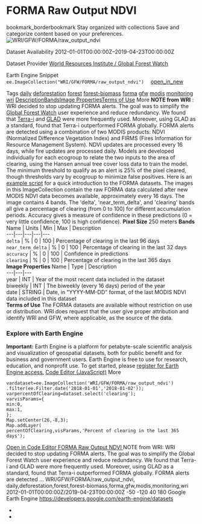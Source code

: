  
#  FORMA Raw Output NDVI 
bookmark_borderbookmark Stay organized with collections  Save and categorize content based on your preferences.
![WRI/GFW/FORMA/raw_output_ndvi](https://developers.google.com/earth-engine/datasets/images/WRI/WRI_GFW_FORMA_raw_output_ndvi_sample.png) 

Dataset Availability
    2012-01-01T00:00:00Z–2019-04-23T00:00:00Z 

Dataset Provider
     [ World Resources Institute / Global Forest Watch ](https://www.globalforestwatch.org/) 

Earth Engine Snippet
     `    ee.ImageCollection("WRI/GFW/FORMA/raw_output_ndvi")   ` [ open_in_new ](https://code.earthengine.google.com/?scriptPath=Examples:Datasets/WRI/WRI_GFW_FORMA_raw_output_ndvi) 

Tags
     [daily](https://developers.google.com/earth-engine/datasets/tags/daily) [deforestation](https://developers.google.com/earth-engine/datasets/tags/deforestation) [forest](https://developers.google.com/earth-engine/datasets/tags/forest) [forest-biomass](https://developers.google.com/earth-engine/datasets/tags/forest-biomass) [forma](https://developers.google.com/earth-engine/datasets/tags/forma) [gfw](https://developers.google.com/earth-engine/datasets/tags/gfw) [modis](https://developers.google.com/earth-engine/datasets/tags/modis) [monitoring](https://developers.google.com/earth-engine/datasets/tags/monitoring) [wri](https://developers.google.com/earth-engine/datasets/tags/wri)
[Description](https://developers.google.com/earth-engine/datasets/catalog/WRI_GFW_FORMA_raw_output_ndvi#description)[Bands](https://developers.google.com/earth-engine/datasets/catalog/WRI_GFW_FORMA_raw_output_ndvi#bands)[Image Properties](https://developers.google.com/earth-engine/datasets/catalog/WRI_GFW_FORMA_raw_output_ndvi#image-properties)[Terms of Use](https://developers.google.com/earth-engine/datasets/catalog/WRI_GFW_FORMA_raw_output_ndvi#terms-of-use) More
**NOTE from WRI** : WRI decided to stop updating FORMA alerts. The goal was to simplify the [Global Forest Watch](https://www.globalforestwatch.org) user experience and reduce redundancy. We found that [Terra-i](http://www.terra-i.org/terra-i.html) and [GLAD](https://glad-forest-alert.appspot.com/) were more frequently used. Moreover, using GLAD as a standard, found that Terra-i outperformed FORMA globally.
FORMA alerts are detected using a combination of two MODIS products: NDVI (Normalized Difference Vegetation Index) and FIRMS (Fires Information for Resource Management System). NDVI updates are processed every 16 days, while fire updates are processed daily. Models are developed individually for each ecogroup to relate the two inputs to the area of clearing, using the Hansen annual tree cover loss data to train the model. The minimum threshold to qualify as an alert is 25% of the pixel cleared, though thresholds vary by ecogroup to minimize false positives. Here is an [example script](https://code.earthengine.google.com/f29b1e4360f3fc36847bd789ceeb20f6) for a quick introduction to the FORMA datasets.
The images in this ImageCollection contain the raw FORMA data calculated after new MODIS NDVI data becomes available, approximately every 16 days.
The image contains 4 bands. The 'delta', 'near_term_delta', and 'clearing' bands all give a percentage of clearing (from 0 to 100) for different accumulation periods. Accuracy gives a measure of confidence in these predictions (0 = very little confidence, 100 is high confidence).
**Pixel Size** 250 meters 
**Bands**
Name | Units | Min | Max | Description  
---|---|---|---|---  
`delta` | % |  0  |  100  | Percentage of clearing in the last 96 days  
`near_term_delta` | % |  0  |  100  | Percentage of clearing in the last 32 days  
`accuracy` | % |  0  |  100  | Confidence in predictions  
`clearing` | % |  0  |  100  | Percentage of clearing in the last 365 days  
**Image Properties**
Name | Type | Description  
---|---|---  
year | INT | Year of the most recent data included in the dataset  
biweekly | INT | The biweekly (every 16 days) period of the year  
date | STRING | Date, in "YYYY-MM-DD" format, of the last MODIS NDVI data included in this dataset  
**Terms of Use**
The FORMA datasets are available without restriction on use or distribution. WRI does request that the user give proper attribution and identify WRI and GFW, where applicable, as the source of the data.
### Explore with Earth Engine
**Important:** Earth Engine is a platform for petabyte-scale scientific analysis and visualization of geospatial datasets, both for public benefit and for business and government users. Earth Engine is free to use for research, education, and nonprofit use. To get started, please [register for Earth Engine access.](https://console.cloud.google.com/earth-engine)
[Code Editor (JavaScript)](https://developers.google.com/earth-engine/datasets/catalog/WRI_GFW_FORMA_raw_output_ndvi#code-editor-javascript-sample) More
```
vardataset=ee.ImageCollection('WRI/GFW/FORMA/raw_output_ndvi')
.filter(ee.Filter.date('2018-01-01','2018-01-02'));
varpercentOfClearing=dataset.select('clearing');
varvisParams={
min:0,
max:1,
};
Map.setCenter(26,-8,3);
Map.addLayer(
percentOfClearing,visParams,'Percent of clearing in the last 365 days');
```
[ Open in Code Editor ](https://code.earthengine.google.com/?scriptPath=Examples:Datasets/WRI/WRI_GFW_FORMA_raw_output_ndvi)
[ FORMA Raw Output NDVI ](https://developers.google.com/earth-engine/datasets/catalog/WRI_GFW_FORMA_raw_output_ndvi)
NOTE from WRI: WRI decided to stop updating FORMA alerts. The goal was to simplify the Global Forest Watch user experience and reduce redundancy. We found that Terra-i and GLAD were more frequently used. Moreover, using GLAD as a standard, found that Terra-i outperformed FORMA globally. FORMA alerts are detected …
WRI/GFW/FORMA/raw_output_ndvi, daily,deforestation,forest,forest-biomass,forma,gfw,modis,monitoring,wri 
2012-01-01T00:00:00Z/2019-04-23T00:00:00Z
-50 -120 40 180 
Google Earth Engine
https://developers.google.com/earth-engine/datasets
  * [ ](https://doi.org/https://www.globalforestwatch.org/)
  * [ ](https://doi.org/https://developers.google.com/earth-engine/datasets/catalog/WRI_GFW_FORMA_raw_output_ndvi)


